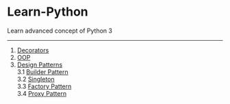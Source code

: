 # Learn-Python

Learn advanced concept of Python 3

***

1. [Decorators](Decorators/decorators.md)
2. [OOP](OOPs/OOPs.md)
3. [Design Patterns](DesignPatterns/README.md)  
  3.1 [Builder Pattern](./DesignPatterns/BuilderPattern/README.md)  
  3.2 [Singleton](./DesignPatterns/Singleton/README.md)  
  3.3 [Factory Pattern](./DesignPatterns/FactoryPattern/README.md)  
  3.4 [Proxy Pattern](./DesignPatterns/ProxyPattern/README.md)  
